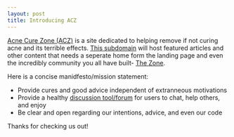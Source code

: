 ```yaml
---
layout: post
title: Introducing ACZ
---
```


[Acne Cure Zone (ACZ)](http://acnecurezone.com) is a site dedicated to helping remove if not curing acne and its terrible effects. [This subdomain](http://cures.acnecurezone.com) will host featured articles and other content that needs a seperate home form the landing page and even the incredibly community you all have built- [The Zone](discourse.acnecurezone.com).

Here is a concise manidfesto/mission statement:

- Provide cures and good advice independent of extranneous motivations
- Provide a healthy [discussion tool/forum](htt[://discourse.acnecurezone.com) for users to chat, help others, and enjoy
- Be clear and open regarding our intentions, advice, and even our code

Thanks for checking us out!